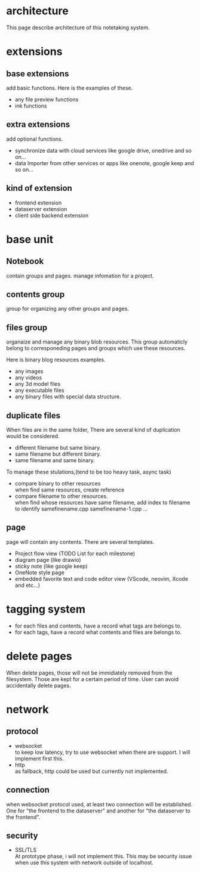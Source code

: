 # architecture
 This page describe architecture of this notetaking system.

# extensions
## base extensions 
 add basic functions. Here is the examples of these.
- any file preview functions
- ink functions

## extra extensions
 add optional functions.
- synchronize data with cloud services like google drive, onedrive and so on...
- data Importer from other services or apps like onenote, google keep and so on...

## kind of extension
- frontend extension
- dataserver extension
- client side backend extension


# base unit
## Notebook
 contain groups and pages. manage infomation for a project. 
## contents group
 group for organizing any other groups and pages.
## files group
 organaize and manage any binary blob resources. This group automaticly belong to corresponeding pages and groups which use these resources.  

 Here is binary blog resources examples.
- any images
- any videos
- any 3d model files
- any executable files
- any binary files with special data structure.

## duplicate files 
 When files are in the same folder, There are several kind of duplication would be considered.

- different filename but same binary.  
- same filename but different binary.  
- same filename and same binary.  

 To manage these stulations,(tend to be too heavy task, async task)

- compare binary to other resources   
 when find same resources, create reference
- compare filename to other resources.  
 when find whose resources have same filename, add index to filename to identify
 samefinename.cpp
 samefinename-1.cpp
 ...


## page
 page will contain any contents. There are several templates.

- Project flow view (TODO List for each milestone)
- diagram page (like drawio)
- sticky note (like google keep)
- OneNote style page 
- embedded favorite text and code editor view (VScode, neovim, Xcode and etc...) 

# tagging system
- for each files and contents, have a record what tags are belongs to.
- for each tags, have a record what contents and files are belongs to.


# delete pages
 When delete pages, those will not be immidiately removed from the filesystem. Those are kept for a certain period of time. User can avoid accidentally delete pages.


# network
## protocol
- websocket  
 to keep low latency, try to use websocket when there are support. I will implement first this.
- http   
 as fallback, http could be used but currently not implemented.

## connection
 when websocket protocol used, at least two connection will be established. One for "the frontend to the dataserver" and another for "the dataserver to the frontend".

## security
- SSL/TLS  
 At prototype phase, i will not implement this. This may be security issue when use this system with network outside of localhost.